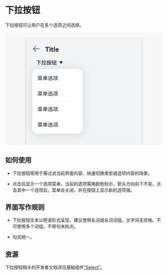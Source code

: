 # 下拉按钮


下拉按钮可让用户在多个选项之间选择。


![menu_sub_4](figures/menu_sub_4.png)


## 如何使用

- 下拉按钮常用于需过滤当前界面内容、快速切换类型或选项内容的场景。

- 点击后显示一个选项菜单，当前的选项需用颜色标示，箭头方向向下不变。点击其中一个选项后，菜单会关闭，并在按钮上显示新的选项值。


## 界面写作规则

- 下拉按钮文本以短语形式呈现，建议使用名词或名词词组。文字间无空格。不可使用多个词组。不带句末标点。

- 句式统一。


## 资源

下拉按钮相关的开发者文档详见基础组件[“Select”](https://gitee.com/openharmony/docs/blob/master/zh-cn/application-dev/reference/arkui-ts/ts-basic-components-select.md)。
